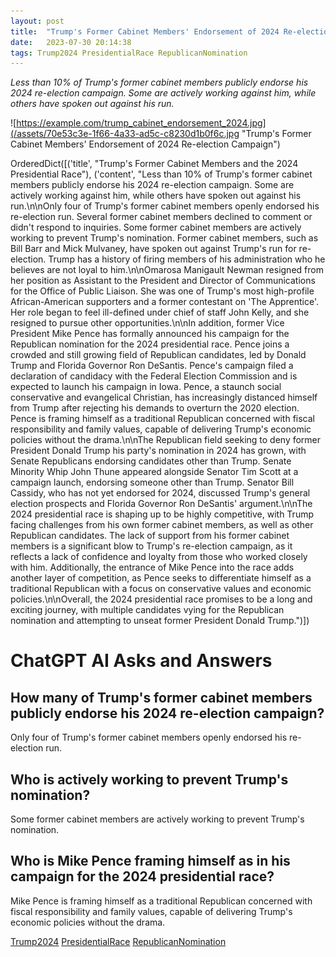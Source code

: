 ```yaml
---
layout: post
title:  "Trump's Former Cabinet Members' Endorsement of 2024 Re-election Campaign"
date:   2023-07-30 20:14:38 
tags: Trump2024 PresidentialRace RepublicanNomination
---
```

*Less than 10% of Trump's former cabinet members publicly endorse his 2024 re-election campaign. Some are actively working against him, while others have spoken out against his run.*

![https://example.com/trump_cabinet_endorsement_2024.jpg](/assets/70e53c3e-1f66-4a33-ad5c-c8230d1b0f6c.jpg "Trump's Former Cabinet Members' Endorsement of 2024 Re-election Campaign")

OrderedDict([('title', "Trump's Former Cabinet Members and the 2024 Presidential Race"), ('content', "Less than 10% of Trump's former cabinet members publicly endorse his 2024 re-election campaign. Some are actively working against him, while others have spoken out against his run.\n\nOnly four of Trump's former cabinet members openly endorsed his re-election run. Several former cabinet members declined to comment or didn't respond to inquiries. Some former cabinet members are actively working to prevent Trump's nomination. Former cabinet members, such as Bill Barr and Mick Mulvaney, have spoken out against Trump's run for re-election. Trump has a history of firing members of his administration who he believes are not loyal to him.\n\nOmarosa Manigault Newman resigned from her position as Assistant to the President and Director of Communications for the Office of Public Liaison. She was one of Trump's most high-profile African-American supporters and a former contestant on 'The Apprentice'. Her role began to feel ill-defined under chief of staff John Kelly, and she resigned to pursue other opportunities.\n\nIn addition, former Vice President Mike Pence has formally announced his campaign for the Republican nomination for the 2024 presidential race. Pence joins a crowded and still growing field of Republican candidates, led by Donald Trump and Florida Governor Ron DeSantis. Pence's campaign filed a declaration of candidacy with the Federal Election Commission and is expected to launch his campaign in Iowa. Pence, a staunch social conservative and evangelical Christian, has increasingly distanced himself from Trump after rejecting his demands to overturn the 2020 election. Pence is framing himself as a traditional Republican concerned with fiscal responsibility and family values, capable of delivering Trump's economic policies without the drama.\n\nThe Republican field seeking to deny former President Donald Trump his party's nomination in 2024 has grown, with Senate Republicans endorsing candidates other than Trump. Senate Minority Whip John Thune appeared alongside Senator Tim Scott at a campaign launch, endorsing someone other than Trump. Senator Bill Cassidy, who has not yet endorsed for 2024, discussed Trump's general election prospects and Florida Governor Ron DeSantis' argument.\n\nThe 2024 presidential race is shaping up to be highly competitive, with Trump facing challenges from his own former cabinet members, as well as other Republican candidates. The lack of support from his former cabinet members is a significant blow to Trump's re-election campaign, as it reflects a lack of confidence and loyalty from those who worked closely with him. Additionally, the entrance of Mike Pence into the race adds another layer of competition, as Pence seeks to differentiate himself as a traditional Republican with a focus on conservative values and economic policies.\n\nOverall, the 2024 presidential race promises to be a long and exciting journey, with multiple candidates vying for the Republican nomination and attempting to unseat former President Donald Trump.")])


# ChatGPT AI Asks and Answers
## How many of Trump's former cabinet members publicly endorse his 2024 re-election campaign?
Only four of Trump's former cabinet members openly endorsed his re-election run.

## Who is actively working to prevent Trump's nomination?
Some former cabinet members are actively working to prevent Trump's nomination.

## Who is Mike Pence framing himself as in his campaign for the 2024 presidential race?
Mike Pence is framing himself as a traditional Republican concerned with fiscal responsibility and family values, capable of delivering Trump's economic policies without the drama.


[Trump2024](/tags/Trump2024) [PresidentialRace](/tags/PresidentialRace) [RepublicanNomination](/tags/RepublicanNomination)